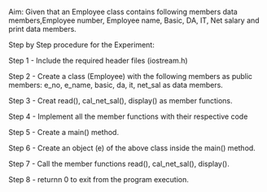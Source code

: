 Aim: Given that an Employee class contains following members data members,Employee number, Employee name, Basic, DA, IT, Net salary and print data members.

Step by Step procedure for the Experiment:

Step 1 - Include the required header files (iostream.h)

Step 2 - Create a class (Employee) with the following members as public members: e_no, e_name, basic, da, it, net_sal as data members.

Step 3 - Creat read(), cal_net_sal(), display() as member functions.

Step 4 - Implement all the member functions with their respective code

Step 5 - Create a main() method.

Step 6 - Create an object (e) of the above class inside the main() method.

Step 7 - Call the member functions read(), cal_net_sal(), display().

Step 8 - returnn 0 to exit from the program execution.

